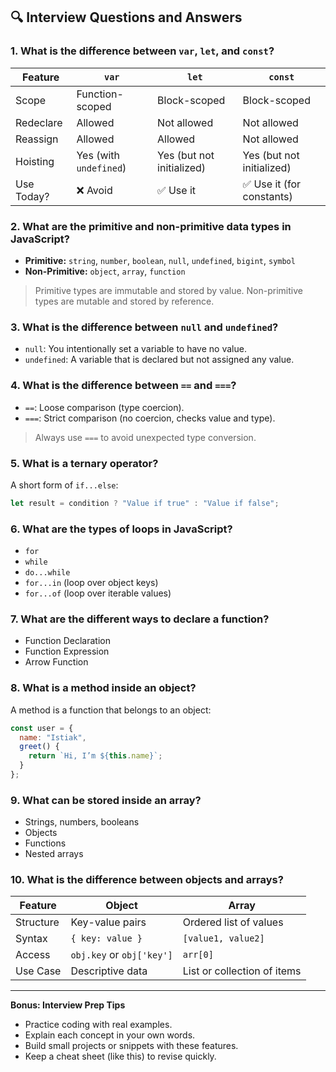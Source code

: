 ## 🔍 Interview Questions and Answers

### 1. What is the difference between `var`, `let`, and `const`?

| Feature    | `var`                  | `let`                     | `const`                   |
| ---------- | ---------------------- | ------------------------- | ------------------------- |
| Scope      | Function-scoped        | Block-scoped              | Block-scoped              |
| Redeclare  | Allowed                | Not allowed               | Not allowed               |
| Reassign   | Allowed                | Allowed                   | Not allowed               |
| Hoisting   | Yes (with `undefined`) | Yes (but not initialized) | Yes (but not initialized) |
| Use Today? | ❌ Avoid                | ✅ Use it                  | ✅ Use it (for constants)  |

### 2. What are the primitive and non-primitive data types in JavaScript?

* **Primitive:** `string`, `number`, `boolean`, `null`, `undefined`, `bigint`, `symbol`
* **Non-Primitive:** `object`, `array`, `function`

> Primitive types are immutable and stored by value. Non-primitive types are mutable and stored by reference.

### 3. What is the difference between `null` and `undefined`?

* `null`: You intentionally set a variable to have no value.
* `undefined`: A variable that is declared but not assigned any value.

### 4. What is the difference between `==` and `===`?

* `==`: Loose comparison (type coercion).
* `===`: Strict comparison (no coercion, checks value and type).

> Always use `===` to avoid unexpected type conversion.

### 5. What is a ternary operator?

A short form of `if...else`:

```js
let result = condition ? "Value if true" : "Value if false";
```

### 6. What are the types of loops in JavaScript?

* `for`
* `while`
* `do...while`
* `for...in` (loop over object keys)
* `for...of` (loop over iterable values)

### 7. What are the different ways to declare a function?

* Function Declaration
* Function Expression
* Arrow Function

### 8. What is a method inside an object?

A method is a function that belongs to an object:

```js
const user = {
  name: "Istiak",
  greet() {
    return `Hi, I’m ${this.name}`;
  }
};
```

### 9. What can be stored inside an array?

* Strings, numbers, booleans
* Objects
* Functions
* Nested arrays

### 10. What is the difference between objects and arrays?

| Feature   | Object                    | Array                       |
| --------- | ------------------------- | --------------------------- |
| Structure | Key-value pairs           | Ordered list of values      |
| Syntax    | `{ key: value }`          | `[value1, value2]`          |
| Access    | `obj.key` or `obj['key']` | `arr[0]`                    |
| Use Case  | Descriptive data          | List or collection of items |

---

**Bonus: Interview Prep Tips**

* Practice coding with real examples.
* Explain each concept in your own words.
* Build small projects or snippets with these features.
* Keep a cheat sheet (like this) to revise quickly.
